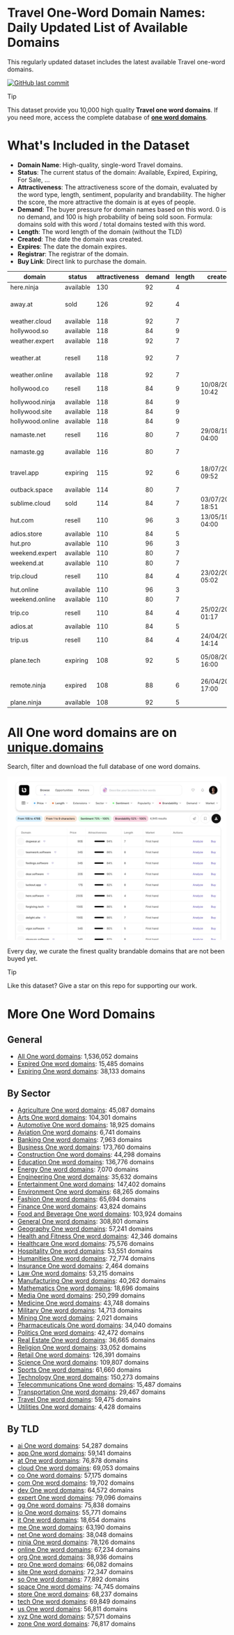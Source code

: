 
# **Travel One-Word Domain Names**: Daily Updated List of Available Domains

This regularly updated dataset includes the latest available Travel one-word domains.

[![GitHub last commit](https://img.shields.io/github/last-commit/UniqueDomains/travel-oneword-domains.svg?style=flat)]() 

> [!TIP]
> This dataset provide you 10,000 high quality **Travel one word domains**.
> If you need more, access the complete database of **[one word domains](https://unique.domains?utm_source=github&utm_medium=dataset&utm_campaign=Travel&utm_content=description.top)**.

# What's Included in the Dataset

- **Domain Name**: High-quality, single-word Travel domains.
- **Status**: The current status of the domain: Available, Expired, Expiring, For Sale, ...
- **Attractiveness**: The attractiveness score of the domain, evaluated by the word type, length, sentiment, popularity and brandability. The higher the score, the more attractive the domain is at eyes of people.
- **Demand**: The buyer pressure for domain names based on this word. 0 is no demand, and 100 is high probability of being sold soon. Formula: domains sold with this word / total domains tested with this word.
- **Length**: The word length of the domain (without the TLD)
- **Created**: The date the domain was created.
- **Expires**: The date the domain expires.
- **Registrar**: The registrar of the domain.
- **Buy Link**: Direct link to purchase the domain.

| domain           | status    | attractiveness | demand | length | created          | expires          | registrar                                                          | sectors                            |
| ---------------- | --------- | -------------- | ------ | ------ | ---------------- | ---------------- | ------------------------------------------------------------------ | ---------------------------------- |
| here.ninja       | available | 130            | 92     | 4      |                  |                  |                                                                    | General,Media,Technology,Travel    |
| away.at          | sold      | 126            | 92     | 4      |                  |                  | Domainers Registrar AG ( https://nic.at/registrar/668 )            | Business,Media,Travel              |
| weather.cloud    | available | 118            | 92     | 7      |                  |                  |                                                                    | Environment,Media,Travel           |
| hollywood.so     | available | 118            | 84     | 9      |                  |                  |                                                                    | Entertainment,Media,Travel         |
| weather.expert   | available | 118            | 92     | 7      |                  |                  |                                                                    | Environment,Media,Travel           |
| weather.at       | resell    | 118            | 92     | 7      |                  |                  | InterNetX GmbH ( https://nic.at/registrar/80 )                     | Environment,Media,Travel           |
| weather.online   | available | 118            | 92     | 7      |                  |                  |                                                                    | Environment,Media,Travel           |
| hollywood.co     | resell    | 118            | 84     | 9      | 10/08/2023 10:42 | 10/08/2025 10:42 | GoDaddy.com, LLC                                                   | Entertainment,Media,Travel         |
| hollywood.ninja  | available | 118            | 84     | 9      |                  |                  |                                                                    | Entertainment,Media,Travel         |
| hollywood.site   | available | 118            | 84     | 9      |                  |                  |                                                                    | Entertainment,Media,Travel         |
| hollywood.online | available | 118            | 84     | 9      |                  |                  |                                                                    | Entertainment,Media,Travel         |
| namaste.net      | resell    | 116            | 80     | 7      | 29/08/1996 04:00 | 28/08/2025 04:00 | GoDaddy.com, LLC                                                   | Health and Fitness,Religion,Travel |
| namaste.gg       | available | 116            | 80     | 7      |                  |                  |                                                                    | Health and Fitness,Religion,Travel |
| travel.app       | expiring  | 115            | 92     | 6      | 18/07/2023 09:52 | 18/07/2025 09:52 | Global Domains International, Inc. DBA DomainCostClub.com          | Hospitality,Transportation,Travel  |
| outback.space    | available | 114            | 80     | 7      |                  |                  |                                                                    | Geography,Media,Travel             |
| sublime.cloud    | sold      | 114            | 84     | 7      | 03/07/2016 18:51 | 03/07/2026 18:51 | Gandi SAS                                                          | Arts,Entertainment,Travel          |
| hut.com          | resell    | 110            | 96     | 3      | 13/05/1995 04:00 | 14/05/2026 04:00 | Dynadot Inc                                                        | Construction,Hospitality,Travel    |
| adios.store      | available | 110            | 84     | 5      |                  |                  |                                                                    | Arts,Humanities,Travel             |
| hut.pro          | available | 110            | 96     | 3      |                  |                  |                                                                    | Construction,Hospitality,Travel    |
| weekend.expert   | available | 110            | 80     | 7      |                  |                  |                                                                    | Entertainment,Hospitality,Travel   |
| weekend.at       | available | 110            | 80     | 7      |                  |                  |                                                                    | Entertainment,Hospitality,Travel   |
| trip.cloud       | resell    | 110            | 84     | 4      | 23/02/2016 05:02 | 23/02/2026 05:02 | Name.com, Inc.                                                     | Entertainment,Media,Travel         |
| hut.online       | available | 110            | 96     | 3      |                  |                  |                                                                    | Construction,Hospitality,Travel    |
| weekend.online   | available | 110            | 80     | 7      |                  |                  |                                                                    | Entertainment,Hospitality,Travel   |
| trip.co          | resell    | 110            | 84     | 4      | 25/02/2010 01:17 | 24/02/2026 23:59 | Hello Internet Corp.                                               | Entertainment,Media,Travel         |
| adios.at         | available | 110            | 84     | 5      |                  |                  |                                                                    | Arts,Humanities,Travel             |
| trip.us          | resell    | 110            | 84     | 4      | 24/04/2002 14:14 | 23/04/2026 23:59 | Wild West Domains, Inc.                                            | Entertainment,Media,Travel         |
| plane.tech       | expiring  | 108            | 92     | 5      | 05/08/2015 16:00 | 05/08/2025 23:59 | CHENGDU WEST DIMENSION DIGITAL TECHNOLOGY CO., LTD.                | Aviation,Transportation,Travel     |
| remote.ninja     | expired   | 108            | 88     | 6      | 26/04/2024 17:00 | 26/04/2025 17:00 | Domain Science Kutatási Szolgáltató Korlátolt Felelősségű Társaság | Business,Technology,Travel         |
| plane.ninja      | available | 108            | 92     | 5      |                  |                  |                                                                    | Aviation,Transportation,Travel     |

# All One word domains are on [unique.domains](https://unique.domains?utm_source=github&utm_medium=dataset&utm_campaign=Travel&utm_content=description.bottom)

Search, filter and download the full database of one word domains.

[![Access the only remaining good domain names, before your competitors.](https://github.com/UniqueDomains/travel-oneword-domains/blob/main/unique.domains.jpg?raw=true)](https://unique.domains?utm_source=github&utm_medium=dataset&utm_campaign=Travel&utm_content=description.image)

Every day, we curate the finest quality brandable domains that are not been buyed yet.

> [!TIP]
> Like this dataset? Give a star on this repo for supporting our work.

# More One Word Domains

## General

- [All One word domains](https://github.com/UniqueDomains/oneword-domains): 1,536,052 domains
- [Expired One word domains](https://github.com/UniqueDomains/expired-oneword-domains): 15,485 domains
- [Expiring One word domains](https://github.com/UniqueDomains/expiring-oneword-domains): 38,133 domains
## By Sector

- [Agriculture One word domains](https://github.com/UniqueDomains/agriculture-oneword-domains): 45,087 domains
- [Arts One word domains](https://github.com/UniqueDomains/arts-oneword-domains): 104,301 domains
- [Automotive One word domains](https://github.com/UniqueDomains/automotive-oneword-domains): 18,925 domains
- [Aviation One word domains](https://github.com/UniqueDomains/aviation-oneword-domains): 6,741 domains
- [Banking One word domains](https://github.com/UniqueDomains/banking-oneword-domains): 7,963 domains
- [Business One word domains](https://github.com/UniqueDomains/business-oneword-domains): 173,760 domains
- [Construction One word domains](https://github.com/UniqueDomains/construction-oneword-domains): 44,298 domains
- [Education One word domains](https://github.com/UniqueDomains/education-oneword-domains): 136,776 domains
- [Energy One word domains](https://github.com/UniqueDomains/energy-oneword-domains): 7,070 domains
- [Engineering One word domains](https://github.com/UniqueDomains/engineering-oneword-domains): 35,632 domains
- [Entertainment One word domains](https://github.com/UniqueDomains/entertainment-oneword-domains): 147,402 domains
- [Environment One word domains](https://github.com/UniqueDomains/environment-oneword-domains): 68,265 domains
- [Fashion One word domains](https://github.com/UniqueDomains/fashion-oneword-domains): 65,694 domains
- [Finance One word domains](https://github.com/UniqueDomains/finance-oneword-domains): 43,824 domains
- [Food and Beverage One word domains](https://github.com/UniqueDomains/food-and-beverage-oneword-domains): 103,924 domains
- [General One word domains](https://github.com/UniqueDomains/general-oneword-domains): 308,801 domains
- [Geography One word domains](https://github.com/UniqueDomains/geography-oneword-domains): 57,241 domains
- [Health and Fitness One word domains](https://github.com/UniqueDomains/health-and-fitness-oneword-domains): 42,346 domains
- [Healthcare One word domains](https://github.com/UniqueDomains/healthcare-oneword-domains): 75,576 domains
- [Hospitality One word domains](https://github.com/UniqueDomains/hospitality-oneword-domains): 53,551 domains
- [Humanities One word domains](https://github.com/UniqueDomains/humanities-oneword-domains): 72,774 domains
- [Insurance One word domains](https://github.com/UniqueDomains/insurance-oneword-domains): 2,464 domains
- [Law One word domains](https://github.com/UniqueDomains/law-oneword-domains): 53,215 domains
- [Manufacturing One word domains](https://github.com/UniqueDomains/manufacturing-oneword-domains): 40,262 domains
- [Mathematics One word domains](https://github.com/UniqueDomains/mathematics-oneword-domains): 18,696 domains
- [Media One word domains](https://github.com/UniqueDomains/media-oneword-domains): 250,299 domains
- [Medicine One word domains](https://github.com/UniqueDomains/medicine-oneword-domains): 43,748 domains
- [Military One word domains](https://github.com/UniqueDomains/military-oneword-domains): 14,713 domains
- [Mining One word domains](https://github.com/UniqueDomains/mining-oneword-domains): 2,021 domains
- [Pharmaceuticals One word domains](https://github.com/UniqueDomains/pharmaceuticals-oneword-domains): 34,040 domains
- [Politics One word domains](https://github.com/UniqueDomains/politics-oneword-domains): 42,472 domains
- [Real Estate One word domains](https://github.com/UniqueDomains/real-estate-oneword-domains): 36,665 domains
- [Religion One word domains](https://github.com/UniqueDomains/religion-oneword-domains): 33,052 domains
- [Retail One word domains](https://github.com/UniqueDomains/retail-oneword-domains): 126,391 domains
- [Science One word domains](https://github.com/UniqueDomains/science-oneword-domains): 109,807 domains
- [Sports One word domains](https://github.com/UniqueDomains/sports-oneword-domains): 61,660 domains
- [Technology One word domains](https://github.com/UniqueDomains/technology-oneword-domains): 150,273 domains
- [Telecommunications One word domains](https://github.com/UniqueDomains/telecommunications-oneword-domains): 15,487 domains
- [Transportation One word domains](https://github.com/UniqueDomains/transportation-oneword-domains): 29,467 domains
- [Travel One word domains](https://github.com/UniqueDomains/travel-oneword-domains): 59,475 domains
- [Utilities One word domains](https://github.com/UniqueDomains/utilities-oneword-domains): 4,428 domains
## By TLD

- [ai One word domains](https://github.com/UniqueDomains/ai-oneword-domains): 54,287 domains
- [app One word domains](https://github.com/UniqueDomains/app-oneword-domains): 59,141 domains
- [at One word domains](https://github.com/UniqueDomains/at-oneword-domains): 76,878 domains
- [cloud One word domains](https://github.com/UniqueDomains/cloud-oneword-domains): 69,053 domains
- [co One word domains](https://github.com/UniqueDomains/co-oneword-domains): 57,175 domains
- [com One word domains](https://github.com/UniqueDomains/com-oneword-domains): 19,702 domains
- [dev One word domains](https://github.com/UniqueDomains/dev-oneword-domains): 64,572 domains
- [expert One word domains](https://github.com/UniqueDomains/expert-oneword-domains): 79,096 domains
- [gg One word domains](https://github.com/UniqueDomains/gg-oneword-domains): 75,838 domains
- [io One word domains](https://github.com/UniqueDomains/io-oneword-domains): 55,771 domains
- [it One word domains](https://github.com/UniqueDomains/it-oneword-domains): 18,654 domains
- [me One word domains](https://github.com/UniqueDomains/me-oneword-domains): 63,190 domains
- [net One word domains](https://github.com/UniqueDomains/net-oneword-domains): 38,048 domains
- [ninja One word domains](https://github.com/UniqueDomains/ninja-oneword-domains): 78,126 domains
- [online One word domains](https://github.com/UniqueDomains/online-oneword-domains): 67,234 domains
- [org One word domains](https://github.com/UniqueDomains/org-oneword-domains): 38,936 domains
- [pro One word domains](https://github.com/UniqueDomains/pro-oneword-domains): 66,082 domains
- [site One word domains](https://github.com/UniqueDomains/site-oneword-domains): 72,347 domains
- [so One word domains](https://github.com/UniqueDomains/so-oneword-domains): 77,892 domains
- [space One word domains](https://github.com/UniqueDomains/space-oneword-domains): 74,745 domains
- [store One word domains](https://github.com/UniqueDomains/store-oneword-domains): 68,237 domains
- [tech One word domains](https://github.com/UniqueDomains/tech-oneword-domains): 69,849 domains
- [us One word domains](https://github.com/UniqueDomains/us-oneword-domains): 56,811 domains
- [xyz One word domains](https://github.com/UniqueDomains/xyz-oneword-domains): 57,571 domains
- [zone One word domains](https://github.com/UniqueDomains/zone-oneword-domains): 76,817 domains
        
